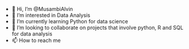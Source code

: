 - 👋 Hi, I’m @MusambiAlvin
- 👀 I’m interested in Data Analysis
- 🌱 I’m currently learning Python for data science
- 💞️ I’m looking to collaborate on projects that involve python, R and SQL for data analysis
- 📫 How to reach me 

<!---
MusambiAlvin/MusambiAlvin is a ✨ special ✨ repository because its `README.md` (this file) appears on your GitHub profile.
You can click the Preview link to take a look at your changes.
--->
